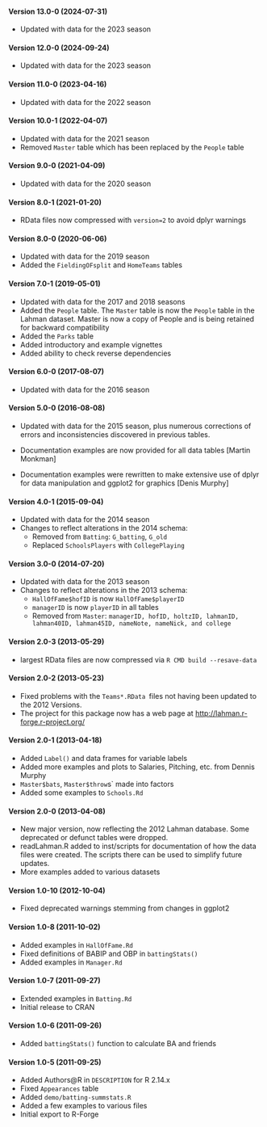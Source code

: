 #### Version 13.0-0 (2024-07-31)
- Updated with data for the 2023 season

#### Version 12.0-0 (2024-09-24)
- Updated with data for the 2023 season

#### Version 11.0-0 (2023-04-16)
- Updated with data for the 2022 season

#### Version 10.0-1 (2022-04-07)
- Updated with data for the 2021 season
- Removed `Master` table which has been replaced by the `People` table

#### Version 9.0-0 (2021-04-09)

- Updated with data for the 2020 season

#### Version 8.0-1 (2021-01-20)

- RData files now compressed with `version=2` to avoid dplyr warnings

#### Version 8.0-0 (2020-06-06)

- Updated with data for the 2019 season
- Added the `FieldingOFsplit` and `HomeTeams` tables

#### Version 7.0-1 (2019-05-01)

- Updated with data for the 2017 and 2018 seasons
- Added the `People` table. The `Master` table is now the `People` table in the Lahman dataset. Master is now a copy of People and is being retained for backward compatibility
- Added the `Parks` table
- Added introductory and example vignettes
- Added ability to check reverse dependencies

#### Version 6.0-0 (2017-08-07)

- Updated with data for the 2016 season

#### Version 5.0-0 (2016-08-08)

- Updated with data for the 2015 season, plus numerous corrections of errors
  and inconsistencies discovered in previous tables.

- Documentation examples are now provided for all data tables [Martin Monkman]

- Documentation examples were rewritten to make extensive use of dplyr for data manipulation
  and ggplot2 for graphics [Denis Murphy]


#### Version 4.0-1 (2015-09-04)

- Updated with data for the 2014 season
- Changes to reflect alterations in the 2014 schema:
  - Removed from `Batting`: `G_batting`, `G_old`
  - Replaced `SchoolsPlayers` with `CollegePlaying`

#### Version 3.0-0 (2014-07-20)

- Updated with data for the 2013 season
- Changes to reflect alterations in the 2013 schema:
  - `HallOfFame$hofID` is now `HallOfFame$playerID`
  - `managerID` is now `playerID` in all tables
  - Removed from `Master`: `managerID, hofID, holtzID, lahmanID, lahman40ID, lahman45ID, nameNote, nameNick, and college`

#### Version 2.0-3 (2013-05-29)

- largest RData files are now compressed via `R CMD build --resave-data`

#### Version 2.0-2 (2013-05-23)
- Fixed problems with the `Teams*.RData `files not having been updated to the 2012 Versions.
- The project for this package now has a web page at http://lahman.r-forge.r-project.org/

#### Version 2.0-1 (2013-04-18)

- Added `Label()` and data frames for variable labels
- Added more examples and plots to Salaries, Pitching, etc. from Dennis Murphy
- `Master$bats`, `Master$throw`s` made into factors
- Added some examples to `Schools.Rd`

#### Version 2.0-0 (2013-04-08)

- New major version, now reflecting the 2012 Lahman database.  Some deprecated or defunct
  tables were dropped.
- readLahman.R added to inst/scripts for documentation of how the data files were created.
  The scripts there can be used to simplify future updates.
- More examples added to various datasets

#### Version 1.0-10 (2012-10-04)

- Fixed deprecated warnings stemming from changes in ggplot2

#### Version 1.0-8 (2011-10-02)
- Added examples in `HallOfFame.Rd`
- Fixed definitions of BABIP and OBP in `battingStats()`
- Added examples in `Manager.Rd`

#### Version 1.0-7 (2011-09-27)
- Extended examples in `Batting.Rd`
- Initial release to CRAN

#### Version 1.0-6 (2011-09-26)
- Added `battingStats()` function to calculate BA and friends

#### Version 1.0-5 (2011-09-25)
- Added Authors@R in `DESCRIPTION` for R 2.14.x
- Fixed `Appearances` table
- Added `demo/batting-summstats.R`
- Added a few examples to various files
- Initial export to R-Forge
